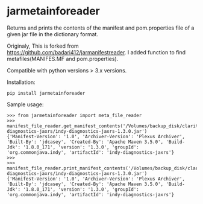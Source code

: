 # jarmetainforeader
Returns and prints the contents of the manifest and pom.properties file of a given jar file
in the dictionary format.

Originaly, This is forked from https://github.com/badari412/jarmanifestreader.
I added function to find metafiles(MANIFES.MF and pom.properties). 

Compatible with python versions > 3.x versions. 

Installation:

```
pip install jarmetainforeader
```

Sample usage:

```
>>> from jarmetainforeader import meta_file_reader
>>> manifest_file_reader.get_manifest_contents('/Volumes/backup_disk/clarity/clarity_automation_test/clarity_db/central/indy-diagnostics-jaxrs/indy-diagnostics-jaxrs-1.3.0.jar')
{'Manifest-Version': '1.0', 'Archiver-Version': 'Plexus Archiver', 'Built-By': 'jdcasey', 'Created-By': 'Apache Maven 3.5.0', 'Build-Jdk': '1.8.0_171', 'version': '1.3.0', 'groupId': 'org.commonjava.indy', 'artifactId': 'indy-diagnostics-jaxrs'}
>>>
>>> manifest_file_reader.print_manifest_contents('/Volumes/backup_disk/clarity/clarity_automation_test/clarity_db/central/indy-diagnostics-jaxrs/indy-diagnostics-jaxrs-1.3.0.jar')
{'Manifest-Version': '1.0', 'Archiver-Version': 'Plexus Archiver', 'Built-By': 'jdcasey', 'Created-By': 'Apache Maven 3.5.0', 'Build-Jdk': '1.8.0_171', 'version': '1.3.0', 'groupId': 'org.commonjava.indy', 'artifactId': 'indy-diagnostics-jaxrs'}

```